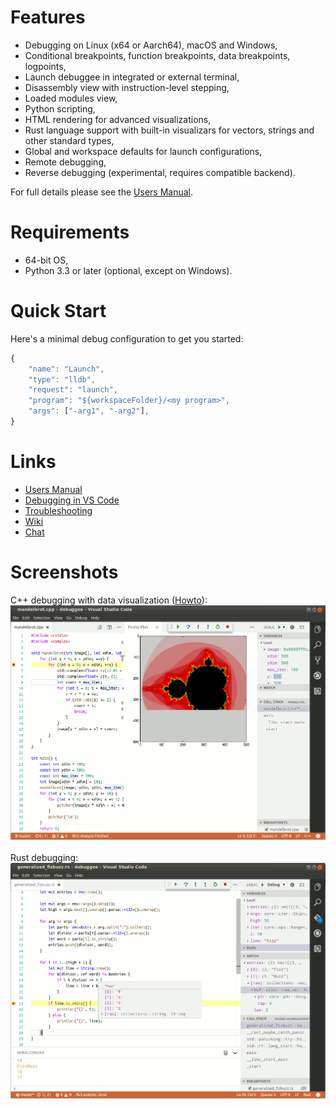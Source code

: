 # Features
- Debugging on Linux (x64 or Aarch64), macOS and Windows,
- Conditional breakpoints, function breakpoints, data breakpoints, logpoints,
- Launch debuggee in integrated or external terminal,
- Disassembly view with instruction-level stepping,
- Loaded modules view,
- Python scripting,
- HTML rendering for advanced visualizations,
- Rust language support with built-in visualizars for vectors, strings and other standard types,
- Global and workspace defaults for launch configurations,
- Remote debugging,
- Reverse debugging (experimental, requires compatible backend).

For full details please see the [Users Manual](MANUAL.md).

# Requirements
- 64-bit OS,
- Python 3.3 or later (optional, except on Windows).

# Quick Start
Here's a minimal debug configuration to get you started:
```javascript
{
    "name": "Launch",
    "type": "lldb",
    "request": "launch",
    "program": "${workspaceFolder}/<my program>",
    "args": ["-arg1", "-arg2"],
}
```

# Links
- [Users Manual](MANUAL.md)
- [Debugging in VS Code](https://code.visualstudio.com/docs/editor/debugging)
- [Troubleshooting](https://github.com/vadimcn/vscode-lldb/wiki/Troubleshooting)
- [Wiki](https://github.com/vadimcn/vscode-lldb/wiki)
- [Chat](https://gitter.im/vscode-lldb/QnA)


# Screenshots

C++ debugging with data visualization ([Howto](https://github.com/vadimcn/vscode-lldb/wiki/Data-visualization)):<br>
![source](images/plotting.png)
<br>
<br>
Rust debugging:<br>
![source](images/source.png)


